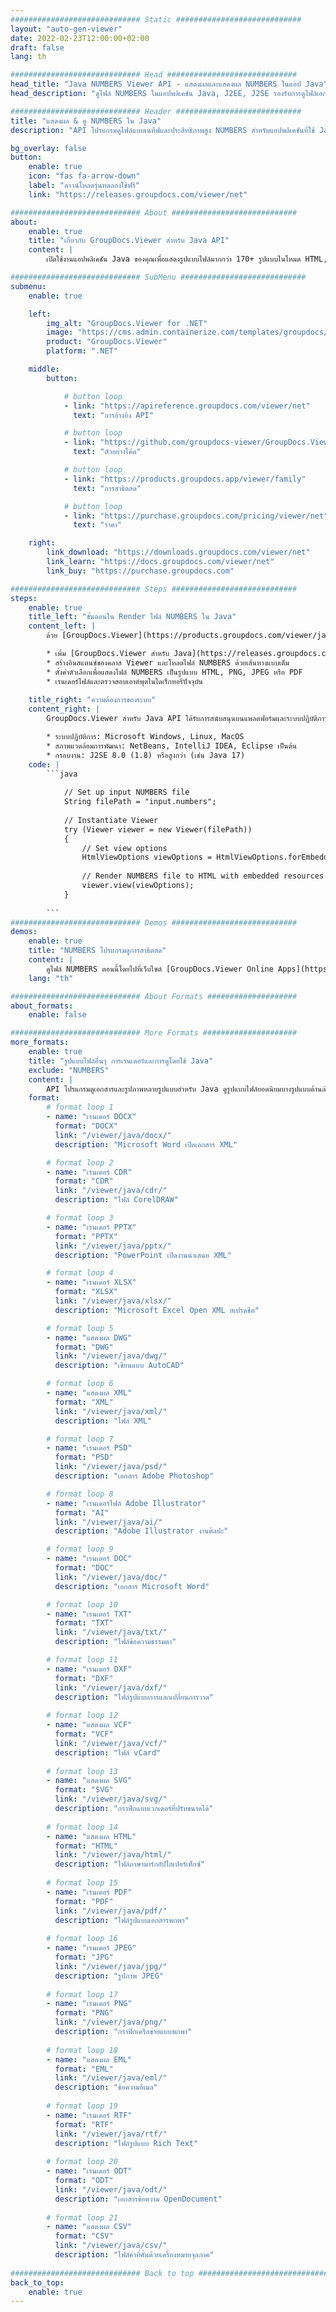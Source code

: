 ```yaml
---
############################# Static ############################
layout: "auto-gen-viewer"
date: 2022-02-23T12:00:00+02:00
draft: false
lang: th

############################# Head #############################
head_title: "Java NUMBERS Viewer API - แสดงผลและแสดงผล NUMBERS ในแอป Java"
head_description: "ดูไฟล์ NUMBERS ในแอปพลิเคชัน Java, J2EE, J2SE รองรับการดูไฟล์เอกสารและรูปภาพมากกว่า 170 รูปแบบในโหมด HTML, PDF หรือรูปภาพ พร้อมคุณสมบัติขั้นสูงในการจัดการตัวเลือกการดูเอกสาร"

############################# Header ############################
title: "แสดงผล & ดู NUMBERS ใน Java" 
description: "API โปรแกรมดูไฟล์แบบเนทีฟและประสิทธิภาพสูง NUMBERS สำหรับแอปพลิเคชันที่ใช้ Java, J2EE และ J2SE รองรับคุณสมบัติเพิ่มเติมที่หลากหลายเพื่อปรับแต่งรูปลักษณ์ของรูปแบบเอกสารเอาต์พุต" 

bg_overlay: false
button:
    enable: true
    icon: "fas fa-arrow-down"
    label: "ดาวน์โหลดรุ่นทดลองใช้ฟรี"
    link: "https://releases.groupdocs.com/viewer/net"

############################# About ############################
about:
    enable: true
    title: "เกี่ยวกับ GroupDocs.Viewer สำหรับ Java API" 
    content: |
        เปิดใช้งานแอปพลิเคชัน Java ของคุณเพื่อแสดงรูปแบบไฟล์มากกว่า 170+ รูปแบบในโหมด HTML, PDF หรือรูปภาพโดยใช้ GroupDocs.Viewer สำหรับ Java API โดยไม่ต้องติดตั้งซอฟต์แวร์เพิ่มเติม เช่น Microsoft Office, Apache Open Office, Adobe Acrobat Reader เป็นต้น นักพัฒนาสามารถดูรูปภาพและประเภทเอกสารยอดนิยมทั้งหมดได้อย่างง่ายดาย รวมทั้ง Microsoft Office, OpenDocument, HTML, PDF, Archive, Diagrams, Photoshop, AutoCAD และรูปแบบภาษาโปรแกรมภายในแอปพลิเคชัน Java ด้วย การเรนเดอร์ที่รวดเร็วและมีคุณภาพสูงสุด

############################# SubMenu ############################
submenu:
    enable: true

    left:
        img_alt: "GroupDocs.Viewer for .NET"
        image: "https://cms.admin.containerize.com/templates/groupdocs/images/product-logos/90x90-noborder/groupdocs-viewer-net.png"
        product: "GroupDocs.Viewer"
        platform: ".NET"

    middle:
        button:

            # button loop
            - link: "https://apireference.groupdocs.com/viewer/net"
              text: "การอ้างอิง API"

            # button loop
            - link: "https://github.com/groupdocs-viewer/GroupDocs.Viewer-for-.NET"
              text: "ตัวอย่างโค้ด"

            # button loop
            - link: "https://products.groupdocs.app/viewer/family"
              text: "การสาธิตสด"

            # button loop
            - link: "https://purchase.groupdocs.com/pricing/viewer/net"
              text: "ราคา"

    right:
        link_download: "https://downloads.groupdocs.com/viewer/net"
        link_learn: "https://docs.groupdocs.com/viewer/net"
        link_buy: "https://purchase.groupdocs.com"

############################# Steps ############################
steps:
    enable: true
    title_left: "ขั้นตอนใน Render ไฟล์ NUMBERS ใน Java" 
    content_left: |
        ด้วย [GroupDocs.Viewer](https://products.groupdocs.com/viewer/java/) คุณสามารถแสดง NUMBERS เป็น HTML, JPEG, PNG หรือ PDF ในไม่กี่ขั้นตอน

        * เพิ่ม [GroupDocs.Viewer สำหรับ Java](https://releases.groupdocs.com/viewer/java/) เป็นการพึ่งพาในโครงการของคุณ 
        * สร้างอินสแตนซ์ของคลาส Viewer และโหลดไฟล์ NUMBERS ด้วยเส้นทางแบบเต็ม 
        * ตั้งค่าตัวเลือกเพื่อแสดงไฟล์ NUMBERS เป็นรูปแบบ HTML, PNG, JPEG หรือ PDF 
        * เรนเดอร์ไฟล์และตรวจสอบเอาต์พุตในไดเร็กทอรีปัจจุบัน 
        
    title_right: "ความต้องการของระบบ" 
    content_right: |
        GroupDocs.Viewer สำหรับ Java API ได้รับการสนับสนุนบนแพลตฟอร์มและระบบปฏิบัติการหลักทั้งหมด ก่อนดำเนินการโค้ดด้านล่าง โปรดตรวจสอบว่าคุณได้ติดตั้งข้อกำหนดเบื้องต้นต่อไปนี้ในระบบของคุณแล้ว

        * ระบบปฏิบัติการ: Microsoft Windows, Linux, MacOS 
        * สภาพแวดล้อมการพัฒนา: NetBeans, IntelliJ IDEA, Eclipse เป็นต้น 
        * กรอบงาน: J2SE 8.0 (1.8) หรือสูงกว่า (เช่น Java 17) 
    code: |
        ```java
                        
            // Set up input NUMBERS file
            String filePath = "input.numbers";
        
            // Instantiate Viewer
            try (Viewer viewer = new Viewer(filePath))
            {
            	// Set view options 
            	HtmlViewOptions viewOptions = HtmlViewOptions.forEmbeddedResources();
                    
            	// Render NUMBERS file to HTML with embedded resources
            	viewer.view(viewOptions);
            }
             
        ```
############################# Demos ############################
demos:
    enable: true
    title: "NUMBERS โปรแกรมดูการสาธิตสด"
    content: |
        ดูไฟล์ NUMBERS ตอนนี้โดยไปที่เว็บไซต์ [GroupDocs.Viewer Online Apps](https://products.groupdocs.app/viewer/numbers)
    lang: "th"

############################# About Formats ####################
about_formats:
    enable: false

############################# More Formats #####################
more_formats:
    enable: true
    title: "รูปแบบไฟล์อื่นๆ การเรนเดอร์และการดูโดยใช้ Java"
    exclude: "NUMBERS"
    content: |
        API โปรแกรมดูเอกสารและรูปภาพหลายรูปแบบสำหรับ Java ดูรูปแบบไฟล์ยอดนิยมบางรูปแบบด้านล่างโดยไม่ต้องใช้โปรแกรมดูภายนอก
    format: 
        # format loop 1
        - name: "เรนเดอร์ DOCX"
          format: "DOCX"
          link: "/viewer/java/docx/"
          description: "Microsoft Word เปิดเอกสาร XML" 

        # format loop 2
        - name: "เรนเดอร์ CDR" 
          format: "CDR"
          link: "/viewer/java/cdr/"
          description: "ไฟล์ CorelDRAW" 

        # format loop 3
        - name: "เรนเดอร์ PPTX"
          format: "PPTX"
          link: "/viewer/java/pptx/"
          description: "PowerPoint เปิดงานนำเสนอ XML" 

        # format loop 4
        - name: "เรนเดอร์ XLSX"
          format: "XLSX"
          link: "/viewer/java/xlsx/"
          description: "Microsoft Excel Open XML สเปรดชีต" 

        # format loop 5
        - name: "แสดงผล DWG"
          format: "DWG"
          link: "/viewer/java/dwg/"
          description: "เขียนแบบ AutoCAD"

        # format loop 6
        - name: "แสดงผล XML"
          format: "XML"
          link: "/viewer/java/xml/"
          description: "ไฟล์ XML"

        # format loop 7
        - name: "เรนเดอร์ PSD"
          format: "PSD"
          link: "/viewer/java/psd/"
          description: "เอกสาร Adobe Photoshop"

        # format loop 8
        - name: "เรนเดอร์ไฟล์ Adobe Illustrator"
          format: "AI"
          link: "/viewer/java/ai/"
          description: "Adobe Illustrator งานศิลปะ"

        # format loop 9
        - name: "เรนเดอร์ DOC"
          format: "DOC"
          link: "/viewer/java/doc/"
          description: "เอกสาร Microsoft Word" 

        # format loop 10
        - name: "เรนเดอร์ TXT" 
          format: "TXT"
          link: "/viewer/java/txt/"
          description: "ไฟล์ข้อความธรรมดา" 

        # format loop 11
        - name: "เรนเดอร์ DXF" 
          format: "DXF"
          link: "/viewer/java/dxf/"
          description: "ไฟล์รูปแบบการแลกเปลี่ยนการวาด"  
          
        # format loop 12
        - name: "แสดงผล VCF"
          format: "VCF"
          link: "/viewer/java/vcf/"
          description: "ไฟล์ vCard"  
              
        # format loop 13
        - name: "แสดงผล SVG"
          format: "SVG"
          link: "/viewer/java/svg/"
          description: "กราฟิกแบบเวกเตอร์ที่ปรับขนาดได้" 
          
        # format loop 14
        - name: "แสดงผล HTML"
          format: "HTML"
          link: "/viewer/java/html/"
          description: "ไฟล์ภาษามาร์กอัปไฮเปอร์เท็กซ์" 
          
        # format loop 15
        - name: "เรนเดอร์ PDF"
          format: "PDF"
          link: "/viewer/java/pdf/"
          description: "ไฟล์รูปแบบเอกสารพกพา"
          
        # format loop 16
        - name: "เรนเดอร์ JPEG"
          format: "JPG"
          link: "/viewer/java/jpg/"
          description: "รูปภาพ JPEG"
          
        # format loop 17
        - name: "เรนเดอร์ PNG"
          format: "PNG"
          link: "/viewer/java/png/"
          description: "กราฟิกเครือข่ายแบบพกพา" 
          
        # format loop 18
        - name: "แสดงผล EML"
          format: "EML"
          link: "/viewer/java/eml/"
          description: "ข้อความอีเมล" 
          
        # format loop 19
        - name: "เรนเดอร์ RTF"
          format: "RTF"
          link: "/viewer/java/rtf/"
          description: "ไฟล์รูปแบบ Rich Text" 
          
        # format loop 20
        - name: "เรนเดอร์ ODT"
          format: "ODT"
          link: "/viewer/java/odt/"
          description: "เอกสารข้อความ OpenDocument" 
          
        # format loop 21
        - name: "แสดงผล CSV"
          format: "CSV"
          link: "/viewer/java/csv/"
          description: "ไฟล์ค่าที่คั่นด้วยเครื่องหมายจุลภาค" 
          
############################# Back to top ###############################
back_to_top:
    enable: true
---
```

